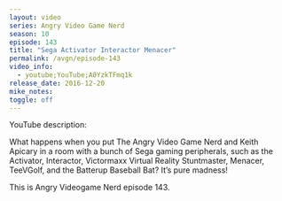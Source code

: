 ```yaml
---
layout: video
series: Angry Video Game Nerd
season: 10
episode: 143
title: "Sega Activator Interactor Menacer"
permalink: /avgn/episode-143
video_info:
  - youtube;YouTube;A0YzkTFmq1k
release_date: 2016-12-20
mike_notes:
toggle: off
---
```


<p class="yt-description">YouTube description:</p>

What happens when you put The Angry Video Game Nerd and Keith Apicary in a room with a bunch of Sega gaming peripherals, such as the Activator, Interactor, Victormaxx Virtual Reality Stuntmaster, Menacer, TeeVGolf, and the Batterup Baseball Bat? It’s pure madness!

This is Angry Videogame Nerd episode 143.
